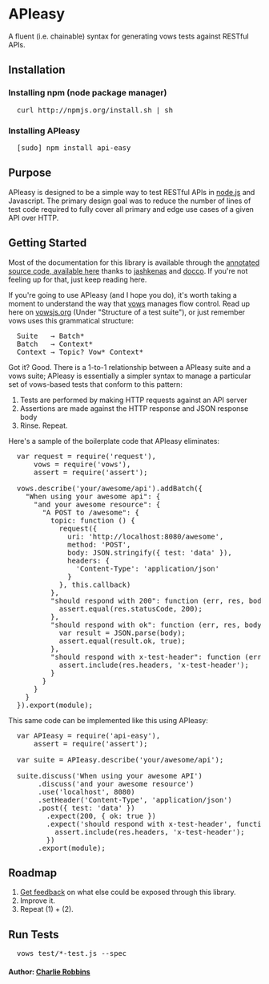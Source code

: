 # APIeasy

A fluent (i.e. chainable) syntax for generating vows tests against RESTful APIs.

## Installation

### Installing npm (node package manager)
<pre>
  curl http://npmjs.org/install.sh | sh
</pre>

### Installing APIeasy
<pre>
  [sudo] npm install api-easy
</pre>

## Purpose
APIeasy is designed to be a simple way to test RESTful APIs in [node.js][0] and Javascript. The primary design goal was to reduce the number of lines of test code required to fully cover all primary and edge use cases of a given API over HTTP. 

## Getting Started
Most of the documentation for this library is available through the [annotated source code, available here][1] thanks to [jashkenas][2] and [docco][3]. If you're not feeling up for that, just keep reading here. 

If you're going to use APIeasy (and I hope you do), it's worth taking a moment to understand the way that [vows][4] manages flow control. Read up here on [vowsjs.org][4] (Under "Structure of a test suite"), or just remember vows uses this grammatical structure:

<pre>
  Suite   → Batch*
  Batch   → Context*
  Context → Topic? Vow* Context*
</pre> 

Got it? Good. There is a 1-to-1 relationship between a APIeasy suite and a vows suite; APIeasy is essentially a simpler syntax to manage a particular set of vows-based tests that conform to this pattern:

1. Tests are performed by making HTTP requests against an API server
2. Assertions are made against the HTTP response and JSON response body
3. Rinse. Repeat.

Here's a sample of the boilerplate code that APIeasy eliminates:

<pre>
  var request = require('request'),
      vows = require('vows'),
      assert = require('assert');
  
  vows.describe('your/awesome/api').addBatch({
    "When using your awesome api": {
      "and your awesome resource": {
        "A POST to /awesome": {
          topic: function () {
            request({
              uri: 'http://localhost:8080/awesome',
              method: 'POST',
              body: JSON.stringify({ test: 'data' }),
              headers: {
                'Content-Type': 'application/json'
              }
            }, this.callback)
          },
          "should respond with 200": function (err, res, body) {
            assert.equal(res.statusCode, 200);
          },
          "should respond with ok": function (err, res, body) {
            var result = JSON.parse(body);
            assert.equal(result.ok, true);
          },
          "should respond with x-test-header": function (err, res, body) {
            assert.include(res.headers, 'x-test-header');
          }
        }
      }
    }
  }).export(module);
</pre>

This same code can be implemented like this using APIeasy:

<pre>
  var APIeasy = require('api-easy'),
      assert = require('assert');
      
  var suite = APIeasy.describe('your/awesome/api');
  
  suite.discuss('When using your awesome API')
       .discuss('and your awesome resource')
       .use('localhost', 8080)
       .setHeader('Content-Type', 'application/json')
       .post({ test: 'data' })
         .expect(200, { ok: true })
         .expect('should respond with x-test-header', function (err, res, body) {
           assert.include(res.headers, 'x-test-header');
         })
       .export(module);
</pre>

## Roadmap

1. [Get feedback][5] on what else could be exposed through this library.
2. Improve it.
3. Repeat (1) + (2).

## Run Tests
<pre>
  vows test/*-test.js --spec
</pre>

#### Author: [Charlie Robbins](http://nodejitsu.com)

[0]: http://nodejs.org
[1]: http://indexzero.github.com/api-easy
[2]: http://github.com/jashkenas
[3]: http://github.com/jashkenas/docco
[4]: http://vowsjs.org
[5]: http://github.com/indexzero/api-easy/issues
